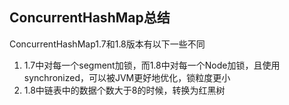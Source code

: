 ## ConcurrentHashMap总结

ConcurrentHashMap1.7和1.8版本有以下一些不同
1. 1.7中对每一个segment加锁，而1.8中对每一个Node加锁，且使用synchronized，可以被JVM更好地优化，锁粒度更小  
2. 1.8中链表中的数据个数大于8的时候，转换为红黑树
